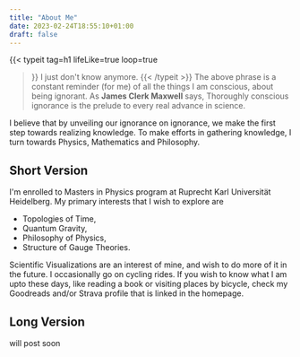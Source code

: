 ```yaml
---
title: "About Me"
date: 2023-02-24T18:55:10+01:00
draft: false
---
```

{{< typeit 
  tag=h1
  lifeLike=true
  loop=true
>}}
I just don't know anymore.
{{< /typeit >}}
The above phrase is a constant reminder (for me) of all the things I am conscious, about being ignorant. As **James Clerk Maxwell** says,
> Thoroughly conscious ignorance is the prelude to every real advance in science.

I believe that by unveiling our ignorance on ignorance, we make the first step towards realizing knowledge. To make efforts in gathering knowledge, I turn towards Physics, Mathematics and Philosophy.
## Short Version
I'm enrolled to Masters in Physics program at Ruprecht Karl Universität Heidelberg. My primary interests that I wish to explore are 
- Topologies of Time, 
- Quantum Gravity, 
- Philosophy of Physics,
- Structure of Gauge Theories.

Scientific Visualizations are an interest of mine, and wish to do more of it in the future. I occasionally go on cycling rides. If you wish to know what I am upto these days, like reading a book or visiting places by bicycle, check my Goodreads and/or Strava profile that is linked in the homepage.

## Long Version

will post soon

